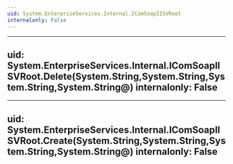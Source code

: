 ```yaml
---
uid: System.EnterpriseServices.Internal.IComSoapIISVRoot
internalonly: False
---
```


---
uid: System.EnterpriseServices.Internal.IComSoapIISVRoot.Delete(System.String,System.String,System.String,System.String@)
internalonly: False
---

---
uid: System.EnterpriseServices.Internal.IComSoapIISVRoot.Create(System.String,System.String,System.String,System.String@)
internalonly: False
---
